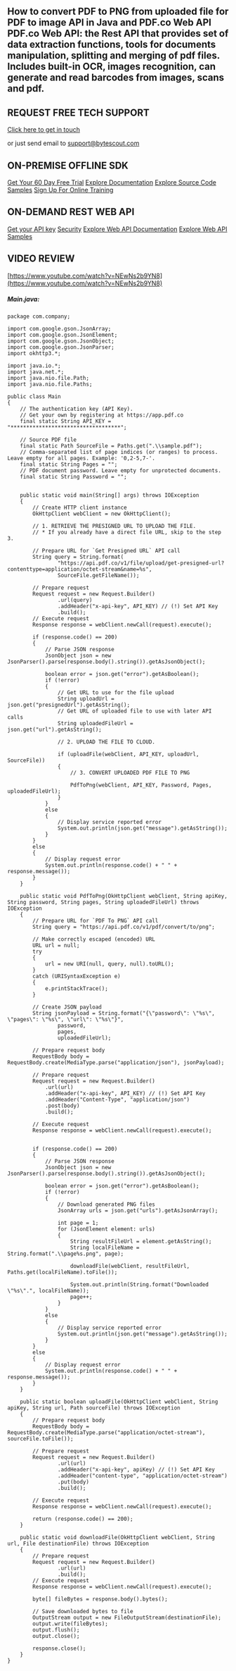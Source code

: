 ## How to convert PDF to PNG from uploaded file for PDF to image API in Java and PDF.co Web API PDF.co Web API: the Rest API that provides set of data extraction functions, tools for documents manipulation, splitting and merging of pdf files. Includes built-in OCR, images recognition, can generate and read barcodes from images, scans and pdf.

## REQUEST FREE TECH SUPPORT

[Click here to get in touch](https://bytescout.zendesk.com/hc/en-us/requests/new?subject=PDF.co%20Web%20API%20Question)

or just send email to [support@bytescout.com](mailto:support@bytescout.com?subject=PDF.co%20Web%20API%20Question) 

## ON-PREMISE OFFLINE SDK 

[Get Your 60 Day Free Trial](https://bytescout.com/download/web-installer?utm_source=github-readme)
[Explore Documentation](https://bytescout.com/documentation/index.html?utm_source=github-readme)
[Explore Source Code Samples](https://github.com/bytescout/ByteScout-SDK-SourceCode/)
[Sign Up For Online Training](https://academy.bytescout.com/)


## ON-DEMAND REST WEB API

[Get your API key](https://app.pdf.co/signup?utm_source=github-readme)
[Security](https://pdf.co/security)
[Explore Web API Documentation](https://apidocs.pdf.co?utm_source=github-readme)
[Explore Web API Samples](https://github.com/bytescout/ByteScout-SDK-SourceCode/tree/master/PDF.co%20Web%20API)

## VIDEO REVIEW

[https://www.youtube.com/watch?v=NEwNs2b9YN8](https://www.youtube.com/watch?v=NEwNs2b9YN8)




<!-- code block begin -->

##### **Main.java:**
    
```
package com.company;

import com.google.gson.JsonArray;
import com.google.gson.JsonElement;
import com.google.gson.JsonObject;
import com.google.gson.JsonParser;
import okhttp3.*;

import java.io.*;
import java.net.*;
import java.nio.file.Path;
import java.nio.file.Paths;

public class Main
{
    // The authentication key (API Key).
    // Get your own by registering at https://app.pdf.co
    final static String API_KEY = "***********************************";

    // Source PDF file
    final static Path SourceFile = Paths.get(".\\sample.pdf");
    // Comma-separated list of page indices (or ranges) to process. Leave empty for all pages. Example: '0,2-5,7-'.
    final static String Pages = "";
    // PDF document password. Leave empty for unprotected documents.
    final static String Password = "";


    public static void main(String[] args) throws IOException
    {
        // Create HTTP client instance
        OkHttpClient webClient = new OkHttpClient();

        // 1. RETRIEVE THE PRESIGNED URL TO UPLOAD THE FILE.
        // * If you already have a direct file URL, skip to the step 3.

        // Prepare URL for `Get Presigned URL` API call
        String query = String.format(
                "https://api.pdf.co/v1/file/upload/get-presigned-url?contenttype=application/octet-stream&name=%s",
                SourceFile.getFileName());

        // Prepare request
        Request request = new Request.Builder()
                .url(query)
                .addHeader("x-api-key", API_KEY) // (!) Set API Key
                .build();
        // Execute request
        Response response = webClient.newCall(request).execute();

        if (response.code() == 200)
        {
            // Parse JSON response
            JsonObject json = new JsonParser().parse(response.body().string()).getAsJsonObject();

            boolean error = json.get("error").getAsBoolean();
            if (!error)
            {
                // Get URL to use for the file upload
                String uploadUrl = json.get("presignedUrl").getAsString();
                // Get URL of uploaded file to use with later API calls
                String uploadedFileUrl = json.get("url").getAsString();

                // 2. UPLOAD THE FILE TO CLOUD.

                if (uploadFile(webClient, API_KEY, uploadUrl, SourceFile))
                {
                    // 3. CONVERT UPLOADED PDF FILE TO PNG

                    PdfToPng(webClient, API_KEY, Password, Pages, uploadedFileUrl);
                }
            }
            else
            {
                // Display service reported error
                System.out.println(json.get("message").getAsString());
            }
        }
        else
        {
            // Display request error
            System.out.println(response.code() + " " + response.message());
        }
    }

    public static void PdfToPng(OkHttpClient webClient, String apiKey, String password, String pages, String uploadedFileUrl) throws IOException
    {
        // Prepare URL for `PDF To PNG` API call
        String query = "https://api.pdf.co/v1/pdf/convert/to/png";

        // Make correctly escaped (encoded) URL
        URL url = null;
        try
        {
            url = new URI(null, query, null).toURL();
        }
        catch (URISyntaxException e)
        {
            e.printStackTrace();
        }

        // Create JSON payload
		String jsonPayload = String.format("{\"password\": \"%s\", \"pages\": \"%s\", \"url\": \"%s\"}",
                password,
                pages,
                uploadedFileUrl);

        // Prepare request body
        RequestBody body = RequestBody.create(MediaType.parse("application/json"), jsonPayload);
        
        // Prepare request
        Request request = new Request.Builder()
            .url(url)
            .addHeader("x-api-key", API_KEY) // (!) Set API Key
            .addHeader("Content-Type", "application/json")
            .post(body)
            .build();
        
        // Execute request
        Response response = webClient.newCall(request).execute();
        

        if (response.code() == 200)
        {
            // Parse JSON response
            JsonObject json = new JsonParser().parse(response.body().string()).getAsJsonObject();

            boolean error = json.get("error").getAsBoolean();
            if (!error)
            {
                // Download generated PNG files
                JsonArray urls = json.get("urls").getAsJsonArray();

                int page = 1;
                for (JsonElement element: urls)
                {
                    String resultFileUrl = element.getAsString();
                    String localFileName = String.format(".\\page%s.png", page);

                    downloadFile(webClient, resultFileUrl, Paths.get(localFileName).toFile());

                    System.out.println(String.format("Downloaded \"%s\".", localFileName));
                    page++;
                }
            }
            else
            {
                // Display service reported error
                System.out.println(json.get("message").getAsString());
            }
        }
        else
        {
            // Display request error
            System.out.println(response.code() + " " + response.message());
        }
    }

    public static boolean uploadFile(OkHttpClient webClient, String apiKey, String url, Path sourceFile) throws IOException
    {
        // Prepare request body
        RequestBody body = RequestBody.create(MediaType.parse("application/octet-stream"), sourceFile.toFile());

        // Prepare request
        Request request = new Request.Builder()
                .url(url)
                .addHeader("x-api-key", apiKey) // (!) Set API Key
                .addHeader("content-type", "application/octet-stream")
                .put(body)
                .build();

        // Execute request
        Response response = webClient.newCall(request).execute();

        return (response.code() == 200);
    }

    public static void downloadFile(OkHttpClient webClient, String url, File destinationFile) throws IOException
    {
        // Prepare request
        Request request = new Request.Builder()
                .url(url)
                .build();
        // Execute request
        Response response = webClient.newCall(request).execute();

        byte[] fileBytes = response.body().bytes();

        // Save downloaded bytes to file
        OutputStream output = new FileOutputStream(destinationFile);
        output.write(fileBytes);
        output.flush();
        output.close();

        response.close();
    }
}

```

<!-- code block end -->